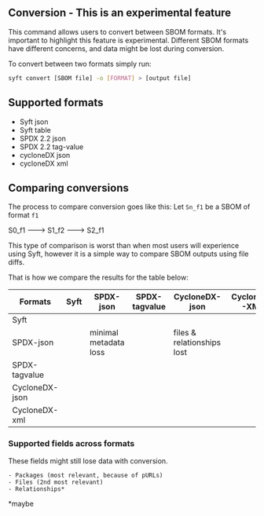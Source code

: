 Conversion - __This is an experimental feature__
----------
This command allows users to convert between SBOM formats. It's important to highlight this feature is experimental. Different SBOM formats have different concerns, and data might be lost during conversion.

To convert between two formats simply run:
```sh
syft convert [SBOM file] -o [FORMAT] > [output file]
``` 

## Supported formats
 - Syft json
 - Syft table
 - SPDX 2.2 json
 - SPDX 2.2 tag-value
 - cycloneDX json
 - cycloneDX xml


## Comparing conversions

The process to compare conversion goes like this:
Let `Sn_f1` be a SBOM of format `f1`

S0_f1 ---> S1_f2 ---> S2_f1

This type of comparison is worst than when most users will experience using Syft, however it is a simple way to compare SBOM outputs using file diffs. 

That is how we compare the results for the table below:

| Formats        | Syft | SPDX-json             | SPDX-tagvalue | CycloneDX-json             | CycloneDX-XML |
|----------------|------|-----------------------|---------------|----------------------------|---------------|
| Syft           |      |                       |               |                            |               |
| SPDX-json      |      | minimal metadata loss |               | files & relationships lost |               |
| SPDX-tagvalue  |      |                       |               |                            |               |
| CycloneDX-json |      |                       |               |                            |               |
| CycloneDX-xml  |      |                       |               |                            |               |

### Supported fields across formats
These fields might still lose data with conversion.

	- Packages (most relevant, because of pURLs)
	- Files (2nd most relevant)
	- Relationships*

*maybe
